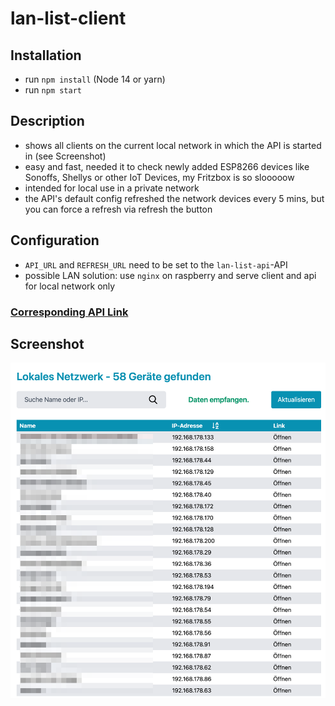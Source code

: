 # lan-list-client

## Installation

- run `npm install` (Node 14 or yarn)
- run `npm start`

## Description

- shows all clients on the current local network in which the API is started in (see Screenshot)
- easy and fast, needed it to check newly added ESP8266 devices like Sonoffs, Shellys or other IoT Devices, my Fritzbox is so slooooow
- intended for local use in a private network
- the API's default config refreshed the network devices every 5 mins, but you can force a refresh via refresh the button

## Configuration

- `API_URL` and `REFRESH_URL` need to be set to the `lan-list-api`-API
- possible LAN solution: use `nginx` on raspberry and serve client and api for local network only

### [Corresponding API Link](https://github.com/holgerschillack/lan-list-api)

## Screenshot

![Lan List Client Screenshot"](screenshot/lan-list-client.png)